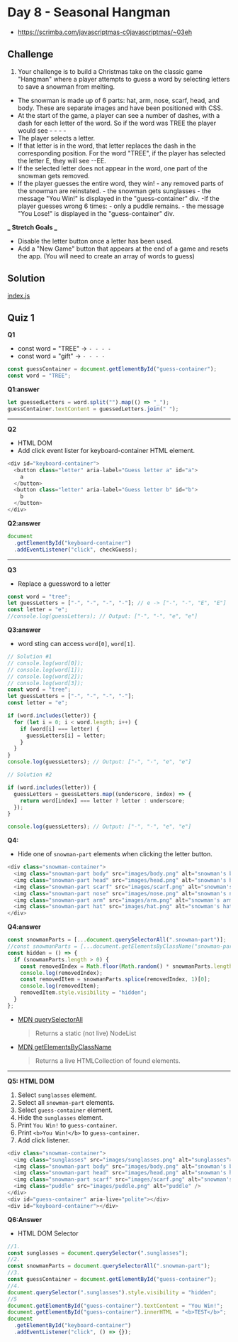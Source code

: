 # Day 8 - Seasonal Hangman

- https://scrimba.com/javascriptmas-c0javascriptmas/~03eh

## Challenge

1. Your challenge is to build a Christmas take on the classic game "Hangman" where a player attempts to guess a word by selecting letters to save a snowman from melting.

- The snowman is made up of 6 parts: hat, arm, nose, scarf, head, and body. These are separate images and have been positioned with CSS.
- At the start of the game, a player can see a number of dashes, with a dash for each letter of the word. So if the word was TREE the player would see - - - -
- The player selects a letter.
- If that letter is in the word, that letter replaces the dash in the corresponding position. For the word "TREE", if the player has selected the letter E, they will see --EE.
- If the selected letter does not appear in the word, one part of the snowman gets removed.
- If the player guesses the entire word, they win! - any removed parts of the snowman are reinstated. - the snowman gets sunglasses - the message "You Win!" is displayed in the "guess-container" div.
  -If the player guesses wrong 6 times: - only a puddle remains. - the message "You Lose!" is displayed in the "guess-container" div.

**_ Stretch Goals _**

- Disable the letter button once a letter has been used.
- Add a "New Game" button that appears at the end of a game and resets the app. (You will need to create an array of words to guess)

## Solution

[index.js](./index.js)

## Quiz 1

**Q1**

- const word = "TREE" -> `- - - -`
- const word = "gift" -> `- - - -`

```js
const guessContainer = document.getElementById("guess-container");
const word = "TREE";
```

**Q1:answer**

```js
let guessedLetters = word.split("").map(() => "_");
guessContainer.textContent = guessedLetters.join(" ");
```

<hr />

**Q2**

- HTML DOM
- Add click event lister for keyboard-container HTML element.

```js
<div id="keyboard-container">
  <button class="letter" aria-label="Guess letter a" id="a">
    a
  </button>
  <button class="letter" aria-label="Guess letter b" id="b">
    b
  </button>
</div>
```

**Q2:answer**

```js
document
  .getElementById("keyboard-container")
  .addEventListener("click", checkGuess);
```

<hr />

**Q3**

- Replace a guessword to a letter

```js
const word = "tree";
let guessLetters = ["-", "-", "-", "-"]; // e -> ["-", "-", "E", "E"]
const letter = "e";
//console.log(guessLetters); // Output: ["-", "-", "e", "e"]
```

**Q3:answer**

- word sting can access `word[0]`, `word[1]`.

```js
// Solution #1
// console.log(word[0]);
// console.log(word[1]);
// console.log(word[2]);
// console.log(word[3]);
const word = "tree";
let guessLetters = ["-", "-", "-", "-"];
const letter = "e";

if (word.includes(letter)) {
  for (let i = 0; i < word.length; i++) {
    if (word[i] === letter) {
      guessLetters[i] = letter;
    }
  }
}
console.log(guessLetters); // Output: ["-", "-", "e", "e"]

// Solution #2

if (word.includes(letter)) {
  guessLetters = guessLetters.map((underscore, index) => {
    return word[index] === letter ? letter : underscore;
  });
}

console.log(guessLetters); // Output: ["-", "-", "e", "e"]
```

**Q4:**

- Hide one of `snowman-part` elements when clicking the letter button.

```js
<div class="snowman-container">
  <img class="snowman-part body" src="images/body.png" alt="snowman's body">
  <img class="snowman-part head" src="images/head.png" alt="snowman's head">
  <img class="snowman-part scarf" src="images/scarf.png" alt="snowman's scarf">
  <img class="snowman-part nose" src="images/nose.png" alt="snowman's nose">
  <img class="snowman-part arm" src="images/arm.png" alt="snowman's arm">
  <img class="snowman-part hat" src="images/hat.png" alt="snowman's hat">
</div>
```

**Q4:answer**

```js
const snowmanParts = [...document.querySelectorAll(".snowman-part")];
//const snowmanParts = [...document.getElementsByClassName("snowman-part")];
const hidden = () => {
  if (snowmanParts.length > 0) {
    const removedIndex = Math.floor(Math.random() * snowmanParts.length);
    console.log(removedIndex);
    const removedItem = snowmanParts.splice(removedIndex, 1)[0];
    console.log(removedItem);
    removedItem.style.visibility = "hidden";
  }
};
```

- [MDN querySelectorAll](https://developer.mozilla.org/en-US/docs/Web/API/Document/querySelectorAll)
  > Returns a static (not live) NodeList
- [MDN getElementsByClassName](https://developer.mozilla.org/en-US/docs/Web/API/Document/getElementsByClassName)
  > Returns a live HTMLCollection of found elements.

<hr />

**Q5: HTML DOM**

1. Select `sunglasses` element.
2. Select all `snowman-part` elements.
3. Select `guess-container` element.
4. Hide the `sunglasses` element.
5. Print `You Win!` to `guess-container`.
6. Print `<b>You Win!</b>` to `guess-container`.
7. Add click listener.

```js
<div class="snowman-container">
  <img class="sunglasses" src="images/sunglasses.png" alt="sunglasses">
  <img class="snowman-part body" src="images/body.png" alt="snowman's body">
  <img class="snowman-part head" src="images/head.png" alt="snowman's head">
  <img class="snowman-part scarf" src="images/scarf.png" alt="snowman's scarf">
  <img class="puddle" src="images/puddle.png" alt="puddle" />
</div>
<div id="guess-container" aria-live="polite"></div>
<div id="keyboard-container"></div>
```

**Q6:Answer**

- HTML DOM Selector

```js
//1.
const sunglasses = document.querySelector(".sunglasses");
//2.
const snowmanParts = document.querySelectorAll(".snowman-part");
//3.
const guessContainer = document.getElementById("guess-container");
//4.
document.querySelector(".sunglasses").style.visibility = "hidden";
//5
document.getElementById("guess-container").textContent = "You Win!";
document.getElementById("guess-container").innerHTML = "<b>TEST</b>";
document
  .getElementById("keyboard-container")
  .addEventListener("click", () => {});
```
